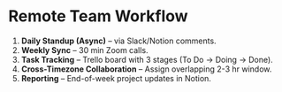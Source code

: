 # Remote Team Workflow

1. **Daily Standup (Async)** – via Slack/Notion comments.  
2. **Weekly Sync** – 30 min Zoom calls.  
3. **Task Tracking** – Trello board with 3 stages (To Do → Doing → Done).  
4. **Cross-Timezone Collaboration** – Assign overlapping 2-3 hr window.  
5. **Reporting** – End-of-week project updates in Notion.  
